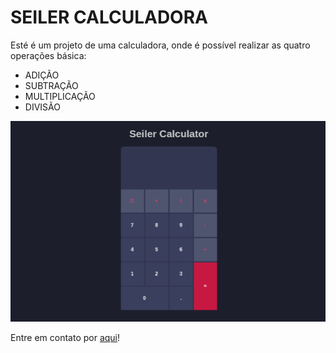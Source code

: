 # SEILER CALCULADORA

<p>Esté é um projeto de uma calculadora, onde é possível realizar as quatro operações básica:</p>

<ul>
    <li>ADIÇÃO</li>
    <li>SUBTRAÇÃO</li>
    <li>MULTIPLICAÇÃO</li>
    <li>DIVISÃO</li>
</ul>

<img src="github/calculadora.gif" alt="Demonstração Calculadora">

Entre em contato por <a href="linkedin.com/in/seileremerson/">aqui</a>!